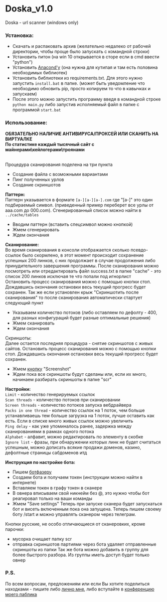 # Doska_v1.0
Doska - url scanner (windows only)<br>
<h3>Установка:</h3>

* Скачать и распаковать архив (желательно недалеко от рабочей директории, чтобы проще было запускать с командной строки)
* Установить питон (на win 10 открывается в сторе если в cmd ввести "python")
* Установить <a href = "https://www.anaconda.com/products/individual#windows">Anacond'у</a> (она нужна для кутипая и там есть половина необходимых библиотек)
* Установить библиотеки из requirements.txt. Для этого нужно запустить <code>install.bat</code> в папке. (может быть уведомление что необходимо обновить pip, просто копируем то что в кавычках и запускаем)
* После этого можно запустить программу введя в командной строке <code>python main.py</code> либо запустив исполняемый файл в папке с программой <code>start.bat</code>

<h3>Использование:</h3>
<b>ОБЯЗАТЕЛЬНО НАЛИЧИЕ АНТИВИРУСА/ПРОКСЕЙ ИЛИ СКАНИТЬ НА ВИРТУАЛКЕ</b><br>
<b>По статистике каждый тысячный сайт с майнерами\кейлогерами\троянами</b><br><br>

Процедура сканирования поделена на три пункта
* Создание файла с возможными вариантами
* Пинг полученных урлов
* Создание скриншотов

<b>Паттерн:</b><br>
Паттерн указывается в формате <code>[a-][a-][a-].com</code> где "[a-]" это один подбираемый символ. (приведенный пример переберет все урлы от aaa.com до 000.com). Сгенерированный список можно найти в <code>../cache/tables</code>
* Вводим  паттерн (вставить спецсимвол можно кнопкой)
* Жмем сгенерировать
* Ждем окончания

<b>Сканирование:</b><br>
Во время сканирования в консоли отображается сколько псевдо-ссылок было скормлено, в этот момент происходит сохранение успешных 200 линков, с них продолжает в случае продолжения либо принудительного завершения программы. После сканирования можно посмотреть или отредактировать файл success.txt в папке "cache" - это список 200 линков исключая те что попали под игнорлист<br>
Остановить процесс сканирования можно с помощью кнопки стоп. Дождавшись окончания остановки весь текущий прогресс будет сохранен.
Так же если установлен крыж "Скриншотить после сканирования" то после сканирования автоматически стартует следующий пункт
* Указываем количество потоков (либо оставляем по дефолту - 400, для разных конфигураций будет разные оптимальные решения)
* Жмем сканировать
* Ждем окончания

Скриншоты:<br>
Далее остается последняя процедура - снятие скриншотов с живых сайтов.
Остановить процесс сканирования можно с помощью кнопки стоп. Дождавшись окончания остановки весь текущий прогресс будет сохранен.
* Жмем <a href = "https://youtu.be/zXaOgdtir9o">кнопку</a> "Screenshot"
* Ждем пока все скриншоты будут сделаны или, если их много, начинаем разбирать скриншоты в папке "scr"

<b>Настройки:</b><br>
<code>Limit</code> - количество генерируемых ссылок<br>
<code>Scan threads</code> - количество потоков при сканировании<br>
<code>Screen threads</code> - количество потоков запуска вебдрайвера<br>
<code>Packs in one thread</code> - количество ссылок на 1 поток, чем больше устанавливаешь тем больше загрузка на 1 поток, лучше оставить как есть. Если в списке много живых ссылок можно увеличить<br>
<code>Ping delay</code> - как уже упоминалось ранее, задержка между сканированиями в рамках одного потока<br>
<code>Alphabet</code> - алфавит, можно редактировать по элементу в скобке<br>
<code>Ignore list</code> - фразы, при обнаружении которых линк не будет считаться успешным, можно дописать всякие продажи доменов, казино, дефолтные страницы сабдоменов итд

<b>Инструкция по настройке бота:</b>
* Пишем <a href = "http://t.me/BotFather">ботфазеру</a>  
* Создаем бота и получаем токен (инструкции можно найти в интернете)
* Вставляем токен в графу токен в сканере
* В овнера вписываем свой никнейм без @, это нужно чтобы бот реагировал только на ваши команды
* Жмем "Save settings" 
Теперь при запуске сканера будет запускаться бот и висеть включенным пока она запущена. Теперь пишем своему боту /start и можно управлять сканером через телеграм.

Кнопки русские, не особо отличающиеся от сканеровких, кроме парочки:
* мусорка очищает папку scr
* отправка скриншотов партиями через бота удаляет отправленные скриншоты из папки
Так же бота можно добавить в группу для более быстрого разбора. Из группы иметь доступ будет только овнер

<h3>P.S.</h3>
По всем вопросам, предложениям или если Вы хотите поделиться находками - пишите либо <a href = "https://t.me/BotFather">лично мне</a>, либо вступайте в <a href = "https://t.me/foti_chat">конференцию моего паблика</a>

